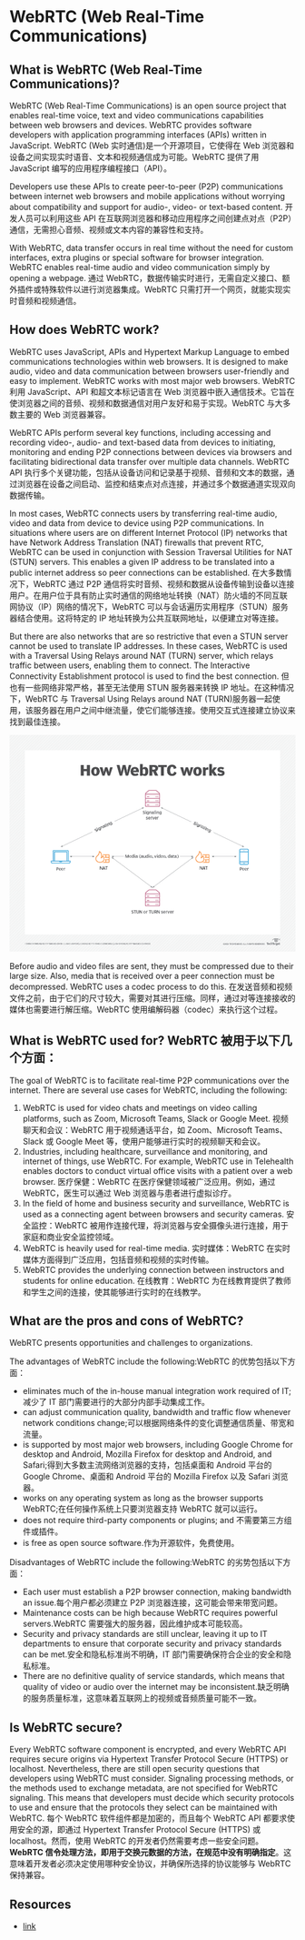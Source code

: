 # WebRTC (Web Real-Time Communications)

## What is WebRTC (Web Real-Time Communications)?

WebRTC (Web Real-Time Communications) is an open source project that enables real-time voice, text and video communications capabilities between web browsers and devices. WebRTC provides software developers with application programming interfaces (APIs) written in JavaScript.
WebRTC (Web 实时通信)是一个开源项目，它使得在 Web 浏览器和设备之间实现实时语音、文本和视频通信成为可能。WebRTC 提供了用 JavaScript 编写的应用程序编程接口（API）。

Developers use these APIs to create peer-to-peer (P2P) communications between internet web browsers and mobile applications without worrying about compatibility and support for audio-, video- or text-based content.
开发人员可以利用这些 API 在互联网浏览器和移动应用程序之间创建点对点（P2P）通信，无需担心音频、视频或文本内容的兼容性和支持。

With WebRTC, data transfer occurs in real time without the need for custom interfaces, extra plugins or special software for browser integration. WebRTC enables real-time audio and video communication simply by opening a webpage.
通过 WebRTC，数据传输实时进行，无需自定义接口、额外插件或特殊软件以进行浏览器集成。WebRTC 只需打开一个网页，就能实现实时音频和视频通信。

## How does WebRTC work?

WebRTC uses JavaScript, APIs and Hypertext Markup Language to embed communications technologies within web browsers. It is designed to make audio, video and data communication between browsers user-friendly and easy to implement. WebRTC works with most major web browsers.
WebRTC 利用 JavaScript、API 和超文本标记语言在 Web 浏览器中嵌入通信技术。它旨在使浏览器之间的音频、视频和数据通信对用户友好和易于实现。WebRTC 与大多数主要的 Web 浏览器兼容。

WebRTC APIs perform several key functions, including accessing and recording video-, audio- and text-based data from devices to initiating, monitoring and ending P2P connections between devices via browsers and facilitating bidirectional data transfer over multiple data channels.
WebRTC API 执行多个关键功能，包括从设备访问和记录基于视频、音频和文本的数据，通过浏览器在设备之间启动、监控和结束点对点连接，并通过多个数据通道实现双向数据传输。

In most cases, WebRTC connects users by transferring real-time audio, video and data from device to device using P2P communications. In situations where users are on different Internet Protocol (IP) networks that have Network Address Translation (NAT) firewalls that prevent RTC, WebRTC can be used in conjunction with Session Traversal Utilities for NAT (STUN) servers. This enables a given IP address to be translated into a public internet address so peer connections can be established.
在大多数情况下，WebRTC 通过 P2P 通信将实时音频、视频和数据从设备传输到设备以连接用户。在用户位于具有防止实时通信的网络地址转换（NAT）防火墙的不同互联网协议（IP）网络的情况下，WebRTC 可以与会话遍历实用程序（STUN）服务器结合使用。这将特定的 IP 地址转换为公共互联网地址，以便建立对等连接。

But there are also networks that are so restrictive that even a STUN server cannot be used to translate IP addresses. In these cases, WebRTC is used with a Traversal Using Relays around NAT (TURN) server, which relays traffic between users, enabling them to connect. The Interactive Connectivity Establishment protocol is used to find the best connection.
但也有一些网络非常严格，甚至无法使用 STUN 服务器来转换 IP 地址。在这种情况下，WebRTC 与 Traversal Using Relays around NAT (TURN)服务器一起使用，该服务器在用户之间中继流量，使它们能够连接。使用交互式连接建立协议来找到最佳连接。

![](../how_webrtc_works-f.png)

Before audio and video files are sent, they must be compressed due to their large size. Also, media that is received over a peer connection must be decompressed. WebRTC uses a codec process to do this.
在发送音频和视频文件之前，由于它们的尺寸较大，需要对其进行压缩。同样，通过对等连接接收的媒体也需要进行解压缩。WebRTC 使用编解码器（codec）来执行这个过程。

## What is WebRTC used for? WebRTC 被用于以下几个方面：

The goal of WebRTC is to facilitate real-time P2P communications over the internet. There are several use cases for WebRTC, including the following:

1. WebRTC is used for video chats and meetings on video calling platforms, such as Zoom, Microsoft Teams, Slack or Google Meet.
   视频聊天和会议：WebRTC 用于视频通话平台，如 Zoom、Microsoft Teams、Slack 或 Google Meet 等，使用户能够进行实时的视频聊天和会议。
2. Industries, including healthcare, surveillance and monitoring, and internet of things, use WebRTC. For example, WebRTC use in Telehealth enables doctors to conduct virtual office visits with a patient over a web browser.
   医疗保健：WebRTC 在医疗保健领域被广泛应用。例如，通过 WebRTC，医生可以通过 Web 浏览器与患者进行虚拟诊疗。
3. In the field of home and business security and surveillance, WebRTC is used as a connecting agent between browsers and security cameras.
   安全监控：WebRTC 被用作连接代理，将浏览器与安全摄像头进行连接，用于家庭和商业安全监控领域。
4. WebRTC is heavily used for real-time media.
   实时媒体：WebRTC 在实时媒体方面得到广泛应用，包括音频和视频的实时传输。
5. WebRTC provides the underlying connection between instructors and students for online education.
   在线教育：WebRTC 为在线教育提供了教师和学生之间的连接，使其能够进行实时的在线教学。

## What are the pros and cons of WebRTC?

WebRTC presents opportunities and challenges to organizations.

The advantages of WebRTC include the following:WebRTC 的优势包括以下方面：

- eliminates much of the in-house manual integration work required of IT;减少了 IT 部门需要进行的大部分内部手动集成工作。
- can adjust communication quality, bandwidth and traffic flow whenever network conditions change;可以根据网络条件的变化调整通信质量、带宽和流量。
- is supported by most major web browsers, including Google Chrome for desktop and Android, Mozilla Firefox for desktop and Android, and Safari;得到大多数主流网络浏览器的支持，包括桌面和 Android 平台的 Google Chrome、桌面和 Android 平台的 Mozilla Firefox 以及 Safari 浏览器。
- works on any operating system as long as the browser supports WebRTC;在任何操作系统上只要浏览器支持 WebRTC 就可以运行。
- does not require third-party components or plugins; and 不需要第三方组件或插件。
- is free as open source software.作为开源软件，免费使用。

Disadvantages of WebRTC include the following:WebRTC 的劣势包括以下方面：

- Each user must establish a P2P browser connection, making bandwidth an issue.每个用户都必须建立 P2P 浏览器连接，这可能会带来带宽问题。
- Maintenance costs can be high because WebRTC requires powerful servers.WebRTC 需要强大的服务器，因此维护成本可能较高。
- Security and privacy standards are still unclear, leaving it up to IT departments to ensure that corporate security and privacy standards can be met.安全和隐私标准尚不明确，IT 部门需要确保符合企业的安全和隐私标准。
- There are no definitive quality of service standards, which means that quality of video or audio over the internet may be inconsistent.缺乏明确的服务质量标准，这意味着互联网上的视频或音频质量可能不一致。

## Is WebRTC secure?

Every WebRTC software component is encrypted, and every WebRTC API requires secure origins via Hypertext Transfer Protocol Secure (HTTPS) or localhost. Nevertheless, there are still open security questions that developers using WebRTC must consider. Signaling processing methods, or the methods used to exchange metadata, are not specified for WebRTC signaling. This means that developers must decide which security protocols to use and ensure that the protocols they select can be maintained with WebRTC.
每个 WebRTC 软件组件都是加密的，而且每个 WebRTC API 都要求使用安全的源，即通过 Hypertext Transfer Protocol Secure (HTTPS) 或 localhost。然而，使用 WebRTC 的开发者仍然需要考虑一些安全问题。**WebRTC 信令处理方法，即用于交换元数据的方法，在规范中没有明确指定**。这意味着开发者必须决定使用哪种安全协议，并确保所选择的协议能够与 WebRTC 保持兼容。

## Resources

- [link](https://www.techtarget.com/searchunifiedcommunications/definition/WebRTC-Web-Real-Time-Communications)
